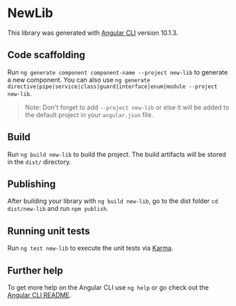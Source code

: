 # NewLib

This library was generated with [Angular CLI](https://github.com/angular/angular-cli) version 10.1.3.

## Code scaffolding

Run `ng generate component component-name --project new-lib` to generate a new component. You can also use `ng generate directive|pipe|service|class|guard|interface|enum|module --project new-lib`.
> Note: Don't forget to add `--project new-lib` or else it will be added to the default project in your `angular.json` file. 

## Build

Run `ng build new-lib` to build the project. The build artifacts will be stored in the `dist/` directory.

## Publishing

After building your library with `ng build new-lib`, go to the dist folder `cd dist/new-lib` and run `npm publish`.

## Running unit tests

Run `ng test new-lib` to execute the unit tests via [Karma](https://karma-runner.github.io).

## Further help

To get more help on the Angular CLI use `ng help` or go check out the [Angular CLI README](https://github.com/angular/angular-cli/blob/master/README.md).
